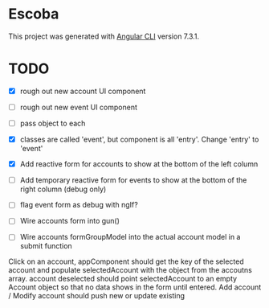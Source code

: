 # Escoba

This project was generated with [Angular CLI](https://github.com/angular/angular-cli) version 7.3.1.

# TODO

- [x] rough out new account UI component
- [ ] rough out new event UI component
- [ ] pass object to each
- [x] classes are called 'event', but component is all 'entry'. Change 'entry' to 'event'
- [x] Add reactive form for accounts to show at the bottom of the left column
- [ ] Add temporary reactive form for events to show at the bottom of the right column (debug only)
- [ ] flag event form as debug with ngIf?
- [ ] Wire accounts form into gun()
- [ ] Wire accounts formGroupModel into the actual account model in a submit function


Click on an account, appComponent should get the key of the selected account and populate selectedAccount with the object from the accoutns array.
account deselected should point selectedAccount to an empty Account object so that no data shows in the form until entered.
Add account / Modify account should push new or update existing